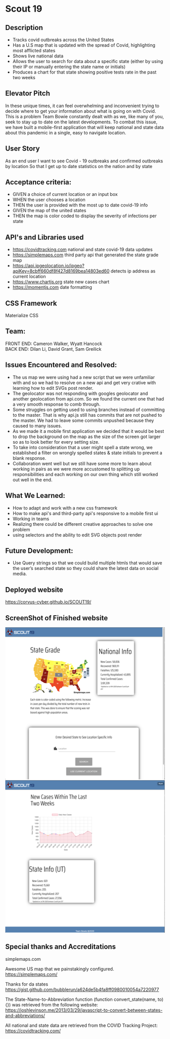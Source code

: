 # Scout 19

## Description
- Tracks covid outbreaks across the United States
- Has a U.S map that is updated with the spread of Covid, highlighting most afflicted states
- Shows live national data
- Allows the user to search for data about a specific state (either by using their IP or manually entering the state name or initials)
- Produces a chart for that state showing positive tests rate in the past two weeks

## Elevator Pitch 
In these unique times, it can feel overwhelming and inconvenient trying to decide where to get your information about what is going on with Covid. This is a problem Team Bowie constantly dealt with as we, like many of you, seek to stay up to date on the latest developments. To combat this issue, we have built a mobile-first application that will keep national and state data about this pandemic in a single, easy to navigate location. 

## User Story
As an end user
I want to see Covid - 19 outbreaks and confirmed outbreaks by location
So that I get up to date statistics on the nation and by state

## Acceptance criteria:
- GIVEN a choice of current location or an input box
- WHEN the user chooses a location
- THEN the user is provided with the most up to date covid-19 info
- GIVEN the map of the united states
- THEN the map is color coded to display the severity of infections per state

## API's and Libraries used
- https://covidtracking.com  national and state covid-19 data updates
- https://simplemaps.com  third party api that generated the state grade map
- https://api.ipgeolocation.io/ipgeo?apiKey=8cbff660df8f427d8169bea14803ed60  detects ip address as current location
- https://www.chartjs.org  state new cases chart
- https://momentjs.com date formatting

## CSS Framework
Materialize CSS

## Team:
FRONT END: Cameron Walker, Wyatt Hancock  
BACK END: Dilan Li, David Grant, Sam Greilick

## Issues Encountered and Resolved:
- The us map we were using had a new script that we were unfamiliar with and so we had to resolve on a new api and get very crative with learning how to edit SVGs post render.
- The geolocator was not responding with googles geolocator and another geolocation from api.com. So we found the current one that had a very smooth response to comb through.
- Some struggles on getting used to using branches instead of committing to the master. That is why api.js still has commits that are not pushed to the master. We had to leave some commits unpushed because they caused to many issues.
- As we made it a mobile first application we decided that it would be best to drop the background on the map as the size of the screen got larger so as to look better for every setting size.
- To take into consideration that a user might spell a state wrong, we established a filter on wrongly spelled states & state initials to prevent a blank response.
- Collaboration went well but we still have some more to learn about working in pairs as we were more accustomed to splitting up responsibilities and each working on our own thing which still worked out well in the end.

## What We Learned:
- How to adapt and work with a new css framework 
- How to make api's and third-party api's responsive to a mobile first ui
- Working in teams
- Realizing there could be different creative approaches to solve one problem
- using selectors and the ability to edit SVG objects post render

## Future Development: 
- Use Query strings so that we could build multiple htmls that would save the user’s searched state so they could share the latest data on social media.  

## Deployed website
https://corvus-cyber.github.io/SCOUT19/

## ScreenShot of Finished website
![screenshot of the main page](./assets/mainpage.png)
![screenshot of the state page](./assets/statepage.png)

## Special thanks and Accreditations
simplemaps.com


Awesome US map that we painstakingly configured.
https://simplemaps.com/

Thanks for da states
https://gist.github.com/bubblerun/a624de5b4fa8ff0980010054a7220977

The State-Name-to-Abbreviation function (function convert_state(name, to) {}) was retrieved from the following website:  
https://joshlevinson.me/2013/03/29/javascript-to-convert-between-states-and-abbreviations/

All national and state data are retrieved from the COVID Tracking Project:  
https://covidtracking.com/
